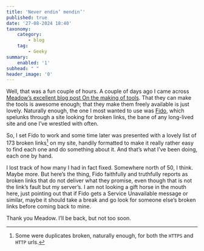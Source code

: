 ```yaml
---
title: 'Never endin’ mendin’'
published: true
date: '27-08-2024 18:40'
taxonomy:
    category:
        - blog
    tag:
        - Geeky
summary:
    enabled: '1'
subhead: " "
header_image: '0'
---
```


Well, that was a fun couple of hours. A couple of days ago I came across <a class="u-in-reply-to" href="https://meadow.cafe/on-the-making-of-tools/" >Meadow’s excellent blog post On the making of tools</a >. That they can make the tools is awesome enough; that they make them freely available is just lovely. Naturally enough, the one I most wanted to use was [Fido](https://fido.meadow.cafe), which spelunks through a site looking for broken links, the bane of any long-lived site and one I’ve wrestled with often.

So, I set Fido to work and some time later was presented with a lovely list of 173 broken links[^1] on my site, handily formatted to make it really rather easy to find each one and do something about it. And that’s what I’ve been doing, each one by hand.

[^1]: Some were duplicates broken, naturally enough, for both the `HTTPS` and `HTTP` urls.

I lost track of how many I had in fact fixed. Somewhere north of 50, I think. Maybe more. But here’s the thing, Fido faithfully and truthfully reports as broken links that do not deliver what they promise, even though that is not the link’s fault but my server’s. I am not looking a gift horse in the mouth here, just pointing out that if Fido gets a Service Unavailable message or similar, maybe it should take a break and go look for someone else’s broken links before coming back to mine.

Thank you Meadow. I’ll be back, but not too soon.
